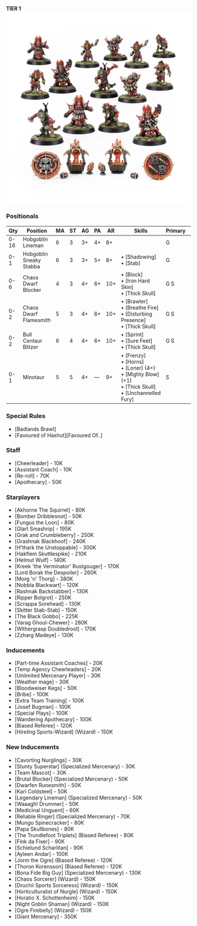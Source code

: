 ﻿**TIER 1**
![](../media/teams/BBChaosDwarfTeam01.jpg)

### Positionals

| Qty  | Position             | MA | ST | AG | PA  | AR  | Skills                                                                                                   | Primary | Secondary | Cost |
| ---- | -------------------- | -- | -- | -- | --- | --- | -------------------------------------------------------------------------------------------------------- | ------- | --------- | ---- |
| 0-16 | Hobgoblin Lineman     | 6  | 3  | 3+ | 4+  | 8+  |                                                                                                          | G       | A S       | 40K  |
| 0-1  | Hobgoblin Sneaky Stabba         | 6  | 3  | 3+ | 5+  | 8+  | • [Shadowing] <br /> • [Stab]                                                                            | G       | A S       | 70K  |
| 0-6  | Chaos Dwarf Blocker   | 4  | 3  | 4+ | 6+  | 10+ | • [Block] <br /> • [Iron Hard Skin] <br /> • [Thick Skull]                                               | G S     | A M       | 70K  |
| 0-2  | Chaos Dwarf Flamesmith            | 5  | 3  | 4+ | 6+  | 10+ | • [Brawler] <br /> • [Breathe Fire] <br /> • [Disturbing Presence] <br /> • [Thick Skull]                | G S     | A M       | 80K  |
| 0-2  | Bull Centaur Blitzer          | 6  | 4  | 4+ | 6+  | 10+ | • [Sprint] <br /> • [Sure Feet] <br /> • [Thick Skull]                                                   | G S     | A M       | 130K |
| 0-1  | Minotaur     | 5  | 5  | 4+ | —   | 9+  | • [Frenzy] <br /> • [Horns] <br /> • [Loner] (4+) <br /> • [Mighty Blow] (+1) <br /> • [Thick Skull] <br /> • [Unchannelled Fury] | S       | A G M     | 150K |

### Special Rules

* [Badlands Brawl]
* [Favoured of Hashut][Favoured Of..]

### Staff

* [Cheerleader] - 10K
* [Assistant Coach] - 10K
* [Re-roll] - 70K
* [Apothecary]  - 50K

### Starplayers

* [Akhorne The Squirrel] - 80K
* [Bomber Dribblesnot] - 50K
* [Fungus the Loon] - 80K
* [Glart Smashrip] - 195K
* [Grak and Crumbleberry] - 250K
* [Grashnak Blackhoof] - 240K
* [H'thark the Unstoppable] - 300K
* [Hakflem Skuttlespike] - 210K
* [Helmut Wulf] - 140K
* [Kreek 'the Verminator' Rustgouger] - 170K
* [Lord Borak the Despoiler] - 260K
* [Morg 'n' Thorg] - 380K
* [Nobbla Blackwart] - 120K
* [Rashnak Backstabber] - 130K
* [Ripper Bolgrot] - 250K
* [Scrappa Sorehead] - 130K
* [Skitter Stab-Stab] - 150K
* [The Black Gobbo] - 225K
* [Varag Ghoul-Chewer] - 280K
* [Withergrasp Doubledrool] - 170K
* [Zzharg Madeye] - 130K

### Inducements

* [Part-time Assistant Coaches] - 20K
* [Temp Agency Cheerleaders] - 20K
* [Unlimited Mercenary Player] - 30K
* [Weather mage] - 30K
* [Bloodweiser Kegs] - 50K
* [Bribe] - 100K
* [Extra Team Training] - 100K
* [Josef Bugman] - 100K
* [Special Plays] - 100K
* [Wandering Apothecary] - 100K
* [Biased Referee] - 120K
* [Hireling Sports-Wizard] (Wizard) - 150K

### New Inducements

* [Cavorting Nurglings] - 30K
* [Stunty Superstar] (Specialized Mercenary) - 30K
* [Team Mascot] - 30K
* [Brutal Blocker] (Specialized Mercenary) - 50K
* [Dwarfen Runesmith] - 50K
* [Kari Coldsteel] - 50K
* [Legendary Lineman] (Specialized Mercenary) - 50K
* [Waaagh! Drummer] - 50K
* [Medicinal Unguent] - 60K
* [Reliable Ringer] (Specialized Mercenary) - 70K
* [Mungo Spinecracker] - 80K
* [Papa Skullbones] - 80K
* [The Trundlefoot Triplets] (Biased Referee) - 80K
* [Fink da Fixer] - 90K
* [Schielund Scharlitan] - 90K
* [Ayleen Andar] - 100K
* [Jorm the Ogre] (Biased Referee) - 120K
* [Thoron Korensson] (Biased Referee) - 120K
* [Bona Fide Big Guy] (Specialized Mercenary) - 130K
* [Chaos Sorcerer] (Wizard) - 150K
* [Druchii Sports Sorceress] (Wizard) - 150K
* [Horticulturalist of Nurgle] (Wizard) - 150K
* [Horatio X. Schottenheim] - 150K
* [Night Goblin Shaman] (Wizard) - 150K
* [Ogre Firebelly] (Wizard) - 150K
* [Giant Mercenary] - 350K